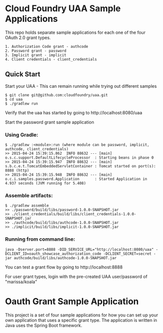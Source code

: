# Cloud Foundry UAA Sample Applications

This repo holds separate sample applications for each one of the four OAuth 2.0 grant types.

    1. Authorization Code grant - authcode
    2. Password grant - password
    3. Implicit grant - implicit
    4. Client credentials - client_credentials

## Quick Start

Start your UAA - This can remain running while trying out different samples

    $ git clone git@github.com:cloudfoundry/uaa.git
    $ cd uaa
    $ ./gradlew run

Verify that the uaa has started by going to http://localhost:8080/uaa

Start the password grant sample application

### Using Gradle:

    $ ./gradlew :<module>:run (where module can be password, implicit, authcode, client_credentials)
    >> 2015-04-24 15:39:15.862  INFO 88632 --- [main] o.s.c.support.DefaultLifecycleProcessor  : Starting beans in phase 0
    >> 2015-04-24 15:39:15.947  INFO 88632 --- [main] s.b.c.e.t.TomcatEmbeddedServletContainer : Tomcat started on port(s): 8888 (http)
    >> 2015-04-24 15:39:15.948  INFO 88632 --- [main] o.c.i.samples.password.Application       : Started Application in 4.937 seconds (JVM running for 5.408)

### Assemble artifacts:

    $ ./gradlew assemble
    >> ./password/build/libs/password-1.0.0-SNAPSHOT.jar
    >> ./client_credentials/build/libs/client_credentials-1.0.0-SNAPSHOT.jar
    >> ./authcode/build/libs/authcode-1.0.0-SNAPSHOT.jar
    >> ./implicit/build/libs/implicit-1.0.0-SNAPSHOT.jar

### Running from command line:

    java -Dserver.port=8888 -DID_SERVICE_URL="http://localhost:8080/uaa" -DCLIENT_ID=oauth_showcase_authorization_code -DCLIENT_SECRET=secret -jar authcode/build/libs/authcode-1.0.0-SNAPSHOT.jar
    

You can test a grant flow by going to http://localhost:8888

For user grant types, login with the pre-created UAA user/password of "marissa/koala"

# Oauth Grant Sample Application

This project is a set of four sample applications for how you can set up your own application that uses a specific grant type. 
The application is written in Java uses the Spring Boot framework.

